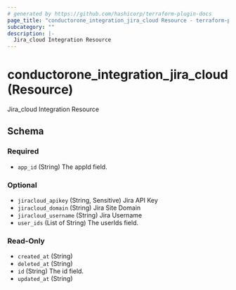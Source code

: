 ```yaml
---
# generated by https://github.com/hashicorp/terraform-plugin-docs
page_title: "conductorone_integration_jira_cloud Resource - terraform-provider-conductorone"
subcategory: ""
description: |-
  Jira_cloud Integration Resource
---
```


# conductorone_integration_jira_cloud (Resource)

Jira_cloud Integration Resource



<!-- schema generated by tfplugindocs -->
## Schema

### Required

- `app_id` (String) The appId field.

### Optional

- `jiracloud_apikey` (String, Sensitive) Jira API Key
- `jiracloud_domain` (String) Jira Site Domain
- `jiracloud_username` (String) Jira Username
- `user_ids` (List of String) The userIds field.

### Read-Only

- `created_at` (String)
- `deleted_at` (String)
- `id` (String) The id field.
- `updated_at` (String)
